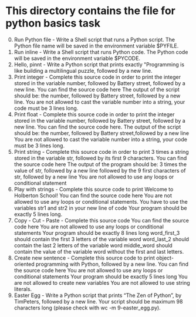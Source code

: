 # This directory contains the file for python basics task

0. Run Python file - Write a Shell script that runs a Python script.
    The Python file name will be saved in the environment variable $PYFILE.
1. Run inline - Write a Shell script that runs Python code.
    The Python code will be saved in the environment variable $PYCODE.
2. Hello, pinnt - Write a Python script that prints exactly 
    "Programming is like building a multilingual puzzle, followed by a new line.
3. Print integer - 
    Complete this source code in order to print the integer stored in the variable number, followed by Battery street, followed by a new line.
    You can find the source code here
    The output of the script should be:
    the number, followed by Battery street, followed by a new line.
    You are not allowed to cast the variable number into a string, your code must be 3 lines long.
4. Print float - Complete this source code in order to print the integer stored in the variable number, followed by Battery street, followed by a new line.
    You can find the source code here. The output of the script should be:
    the number, followed by Battery street,followed by a new line
    You are not allowed to cast the variable number into a string, your code must be 3 lines long.
5. Print string - 
    Complete this source code in order to print 3 times a string stored in the variable str, followed by its first 9 characters.
    You can find the source code here
    The output of the program should be: 
    3 times the value of str, followed by a new line
    followed by the 9 first characters of str, followed by a new line
    You are not allowed to use any loops or conditional statement
6. Play with strings - Complete this source code to print Welcome to Holberton School!
    You can find the source code here
    You are not allowed to use any loops or conditional statements.
    You have to use the variables str1 and str2 in your new line of code
    Your program should be exactly 5 lines long.
7. Copy - Cut - Paste - Complete this source code
    You can find the source code here
    You are not allowed to use any loops or conditional statements
    Your program should be exactly 8 lines long
    word_first_3 should contain the first 3 letters of the variable word
    word_last_2 should contain the last 2 letters of the variable word
    middle_word should contain the value of the variable word without the first and last letters.
8. Create new sentence - Complete this source code to print object-oriented programming with Python, followed by a new line.
    You can find the source code here
    You are not allowed to use any loops or conditional statements
    Your program should be exactly 5 lines long
    You are not allowed to create new variables
    You are not allowed to use string literals.
9. Easter Egg - Write a Python script that prints “The Zen of Python”, by TimPeters, followed by a new line.
    Your script should be maximum 98 characters long (please check with wc -m 9-easter_egg.py).
